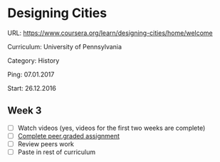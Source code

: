 # Designing Cities

URL: https://www.coursera.org/learn/designing-cities/home/welcome

Curriculum: University of Pennsylvania

Category: History

Ping: 07.01.2017

Start: 26.12.2016

## Week 3

- [ ] Watch videos (yes, videos for the first two weeks are complete)
- [ ] [Complete peer.graded assignment](https://www.coursera.org/learn/designing-cities/peer/DJCo5/peer-review-design-concepts-that-have-shaped-your-city)
- [ ] Review peers work
- [ ] Paste in rest of curriculum
